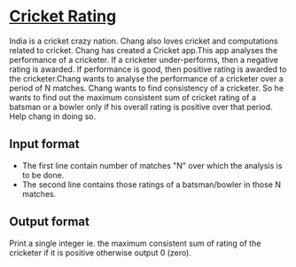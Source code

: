 # [Cricket Rating][link]

India is a cricket crazy nation. Chang also loves cricket and computations related to cricket. Chang has created a Cricket app.This app analyses the performance of a cricketer. If a cricketer under-performs, then a negative rating is awarded. If performance is good, then positive rating is awarded to the cricketer.Chang wants to analyse the performance of a cricketer over a period of N matches. Chang wants to find consistency of a cricketer. So he wants to find out the maximum consistent sum of cricket rating of a batsman or a bowler only if his overall rating is positive over that period. Help chang in doing so.

## Input format

- The first line contain number of matches "N" over which the analysis is to be done.
- The second line contains those ratings of a batsman/bowler in those N matches.

## Output format

Print a single integer ie. the maximum consistent sum of rating of the cricketer if it is positive otherwise output 0 (zero).

[link]: https://www.hackerearth.com/practice/basic-programming/implementation/basics-of-implementation/practice-problems/algorithm/cricket-rating-30/

